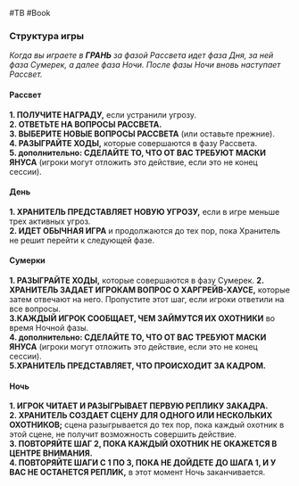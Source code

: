 #TB #Book

### Cтруктура игры
*Когда вы играете в **ГРАНЬ** за фазой Рассвета идет фаза Дня, за ней фаза Сумерек, а далее фаза Ночи. После фазы Ночи вновь наступает Рассвет.*

#### Рассвет
**1. ПОЛУЧИТЕ НАГРАДУ,** если  устранили угрозу.  
**2. ОТВЕТЬТЕ НА ВОПРОСЫ  РАССВЕТА.**  
**3. ВЫБЕРИТЕ НОВЫЕ  ВОПРОСЫ РАССВЕТА** (или  оставьте прежние).  
**4. РАЗЫГРАЙТЕ ХОДЫ,**  которые совершаются в фазу  Рассвета.  
**5. дополнительно: СДЕЛАЙТЕ  ТО, ЧТО ОТ ВАС ТРЕБУЮТ  МАСКИ ЯНУСА** (игроки  могут отложить это действие,  если это не конец сессии). 

#### День
**1. ХРАНИТЕЛЬ ПРЕДСТАВЛЯЕТ  НОВУЮ УГРОЗУ,** если в игре  меньше трех активных угроз.  
**2. ИДЕТ ОБЫЧНАЯ ИГРА** и  продолжаются до тех пор, пока  Хранитель не решит перейти к  следующей фазе.

#### Сумерки
**1. РАЗЫГРАЙТЕ ХОДЫ,** которые  совершаются в фазу Сумерек. 
**2. ХРАНИТЕЛЬ ЗАДАЕТ ИГРОКАМ  ВОПРОС О ХАРГРЕЙВ-ХАУСЕ,** которые затем отвечают на него.  Пропустите этот шаг, если игроки  ответили на все вопросы.  
**3.КАЖДЫЙ ИГРОК СООБЩАЕТ,  ЧЕМ ЗАЙМУТСЯ ИХ ОХОТНИКИ**  во время Ночной фазы.  
**4. дополнительно: СДЕЛАЙТЕ ТО,  ЧТО ОТ ВАС ТРЕБУЮТ МАСКИ  ЯНУСА** (игроки могут отложить  это действие, если это не конец  сессии).  
**5.ХРАНИТЕЛЬ ПРЕДСТАВЛЯЕТ,  ЧТО ПРОИСХОДИТ ЗА КАДРОМ.**

#### Ночь
**1. ИГРОК ЧИТАЕТ И  РАЗЫГРЫВАЕТ ПЕРВУЮ  РЕПЛИКУ ЗАКАДРА.**  
**2. ХРАНИТЕЛЬ СОЗДАЕТ  СЦЕНУ ДЛЯ ОДНОГО ИЛИ  НЕСКОЛЬКИХ ОХОТНИКОВ;**  сцена разыгрывается до тех пор,  пока каждый охотник в этой  сцене, не получит возможность  совершить действие.  
**3. ПОВТОРЯЙТЕ ШАГ 2, ПОКА  КАЖДЫЙ ОХОТНИК НЕ  ОКАЖЕТСЯ В ЦЕНТРЕ  ВНИМАНИЯ.**  
**4. ПОВТОРЯЙТЕ ШАГИ С 1 ПО  3, ПОКА НЕ ДОЙДЕТЕ ДО  ШАГА 1, И У ВАС НЕ  ОСТАНЕТСЯ РЕПЛИК,** в этот  момент Ночь заканчивается.


